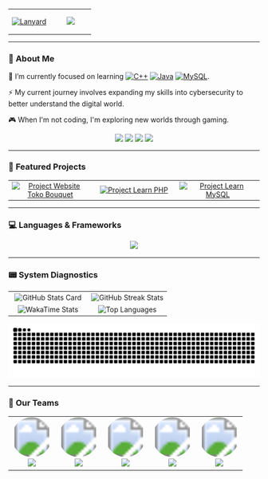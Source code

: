 <table width="100%" border="0" cellpadding="0" cellspacing="0">
  <tr>
    <td width="50%" align="center">

[![Lanyard](https://lanyard-profile-readme.vercel.app/api/1134220267535745065?theme=dark&bg=1c1c1c&borderRadius=8px)](https://discord.com/users/1134220267535745065)

  </td>
    <td width="50%" align="center">
      <img src="https://octodex.github.com/images/securitocat.png" width="300"/>
    </td>
  </tr>
</table>

---

### 🤔 **About Me**

🌱 I’m currently focused on learning <a href="https://github.com/Arganata-on/learn-cpp"><img src="https://img.shields.io/badge/C++-%2300599C?style=flat&logo=c%2B%2B&logoColor=white" alt="C++" /></a> <a href="https://github.com/Arganata-on/learn-java"><img src="https://img.shields.io/badge/Java-%23ED8B00?style=flat&logo=openjdk&logoColor=white" alt="Java" /></a> <a href="https://github.com/Arganata-on/Aestra-Personal2"><img src="https://img.shields.io/badge/mysql-%234479A1?style=flat&logo=mysql&logoColor=white" alt="MySQL" /></a>.

⚡ My current journey involves expanding my skills into cybersecurity to better understand the digital world.

🎮 When I'm not coding, I'm exploring new worlds through gaming.

<p align="center">
<a href="mailto:arganata.on@gmail.com">
<img src="https://img.shields.io/badge/Gmail-D14836?logo=gmail&logoColor=white" /></a>
<a href="https://discordapp.com/users/1134220267535745065" ><img src="https://img.shields.io/badge/Discord-%235865F2.svg?&logo=discord&logoColor=white" /></a>
<a href="https://www.youtube.com/@Arganata.YouTube" ><img src="https://img.shields.io/badge/YouTube-%23FF0000.svg?logo=YouTube&logoColor=white" /></a>
<a href="https://www.instagram.com/arganata.on/" ><img src="https://img.shields.io/badge/Instagram-%23E4405F.svg?logo=Instagram&logoColor=white" /></a>
</p>

---

### 🚀 **Featured Projects**

<table width="100%">
  <tr>
    <td width="25%" align="center">
      <a href="https://github.com/Arganata-on/website-toko-bouquet">
        <picture>
          <source media="(prefers-color-scheme: dark)" srcset="https://github-readme-stats.vercel.app/api/pin/?username=Arganata-on&repo=website-toko-bouquet&theme=tokyonight">
          <source media="(prefers-color-scheme: light)" srcset="https://github-readme-stats.vercel.app/api/pin/?username=Arganata-on&repo=website-toko-bouquet&theme=buefy">
          <img src="https://github-readme-stats.vercel.app/api/pin/?username=Arganata-on&repo=website-toko-bouquet&theme=tokyonight" alt="Project Website Toko Bouquet">
        </picture>
      </a>
    </td>
    <td width="25%" align="center">
      <a href="https://github.com/Arganata-on/learn-php">
        <picture>
          <source media="(prefers-color-scheme: dark)" srcset="https://github-readme-stats.vercel.app/api/pin/?username=Arganata-on&repo=learn-php&theme=tokyonight">
          <source media="(prefers-color-scheme: light)" srcset="https://github-readme-stats.vercel.app/api/pin/?username=Arganata-on&repo=learn-php&theme=buefy">
          <img src="https://github-readme-stats.vercel.app/api/pin/?username=Arganata-on&repo=NAMA_REPO_2&theme=tokyonight" alt="Project Learn PHP">
        </picture>
      </a>
    </td>
    <td width="25%" align="center">
      <a href="https://github.com/Arganata-on/learn-mysql">
        <picture>
          <source media="(prefers-color-scheme: dark)" srcset="https://github-readme-stats.vercel.app/api/pin/?username=Arganata-on&repo=learn-mysql&theme=tokyonight">
          <source media="(prefers-color-scheme: light)" srcset="https://github-readme-stats.vercel.app/api/pin/?username=Arganata-on&repo=learn-mysql&theme=buefy">
          <img src="https://github-readme-stats.vercel.app/api/pin/?username=Arganata-on&repo=learn-mysql&theme=tokyonight" alt="Project Learn MySQL">
        </picture>
      </a>
    </td>
  </tr>
</table>

---

### 💻 **Languages & Frameworks**

<p align="center">
  <img src="https://skillicons.dev/icons?i=cpp,java,php,html,css,mysql,git,vscode,idea,stackoverflow" />
</p>

---

### 📟 **System Diagnostics**

<table width="100%">
  <tr>
    <td width="50%" align="center">
      <picture>
        <source media="(prefers-color-scheme: dark)" srcset="https://github-readme-stats.vercel.app/api?username=Arganata-on&show_icons=true&theme=tokyonight&hide_border=true&count_private=true">
        <source media="(prefers-color-scheme: light)" srcset="https://github-readme-stats.vercel.app/api?username=Arganata-on&show_icons=true&theme=buefy&hide_border=true&count_private=true">
        <img align="center" src="https://github-readme-stats.vercel.app/api?username=Arganata-on&show_icons=true&theme=tokyonight&hide_border=true&count_private=true" alt="GitHub Stats Card">
      </picture>
    </td>
    <td width="50%" align="center">
      <picture>
        <source media="(prefers-color-scheme: dark)" srcset="https://github-readme-streak-stats.herokuapp.com/?user=Arganata-on&theme=tokyonight&hide_border=true">
        <source media="(prefers-color-scheme: light)" srcset="https://github-readme-streak-stats.herokuapp.com/?user=Arganata-on&theme=buefy&hide_border=true">
        <img align="center" src="https://github-readme-streak-stats.herokuapp.com/?user=Arganata-on&theme=tokyonight&hide_border=true" alt="GitHub Streak Stats">
      </picture>
    </td>
  </tr>
  <tr>
    <td width="50%" align="center">
      <picture>
        <source media="(prefers-color-scheme: dark)" srcset="https://github-readme-stats.vercel.app/api/wakatime?username=Arganata&layout=compact&theme=tokyonight&hide_border=true&langs_count=6">
        <source media="(prefers-color-scheme: light)" srcset="https://github-readme-stats.vercel.app/api/wakatime?username=Arganata&layout=compact&theme=buefy&hide_border=true&langs_count=6">
        <img align="center" src="https://github-readme-stats.vercel.app/api/wakatime?username=Arganata&layout=compact&theme=tokyonight&hide_border=true&langs_count=6" alt="WakaTime Stats">
      </picture>
    </td>
    <td width="50%" align="center">
      <picture>
        <source media="(prefers-color-scheme: dark)" srcset="https://github-readme-stats.vercel.app/api/top-langs/?username=Arganata-on&layout=compact&theme=tokyonight&hide_border=true&count_private=true">
        <source media="(prefers-color-scheme: light)" srcset="https://github-readme-stats.vercel.app/api/top-langs/?username=Arganata-on&layout=compact&theme=buefy&hide_border=true&count_private=true">
        <img align="center" src="https://github-readme-stats.vercel.app/api/top-langs/?username=Arganata-on&layout=compact&theme=tokyonight&hide_border=true&count_private=true" alt="Top Languages">
      </picture>
    </td>
  </tr>
</table>

<div align="center">
<picture>

<source media="(prefers-color-scheme: dark)" srcset="https://raw.githubusercontent.com/Arganata-on/Arganata-on/output/github-contribution-grid-snake-dark.svg">
<source media="(prefers-color-scheme: light)" srcset="https://raw.githubusercontent.com/Arganata-on/Arganata-on/output/github-contribution-grid-snake.svg">
<img src="https://raw.githubusercontent.com/Arganata-on/Arganata-on/output/github-contribution-grid-snake-dark.svg" alt="Contribution Snake">
</picture>

</div>

---

### 🤝 **Our Teams**

<table width="100%" border="0" cellspacing="0" cellpadding="0">
  <tr>
    <td width="20%" align="center" valign="top">
      <a href="https://github.com/Arganata-on">
        <svg width="80" height="80"><defs><clipPath id="circleClip"><circle cx="40" cy="40" r="40"/></clipPath></defs><image href="https://github.com/Arganata-on.png" width="80" height="80" clip-path="url(#circleClip)"/></svg>
      </a>
      <br>
      <a href="https://github.com/Arganata-on/website-toko-bouquet">
        <picture>
          <source media="(prefers-color-scheme: dark)" srcset="https://github-readme-stats.vercel.app/api/pin/?username=Arganata-on&repo=website-toko-bouquet&theme=tokyonight">
          <source media="(prefers-color-scheme: light)" srcset="https://github-readme-stats.vercel.app/api/pin/?username=Arganata-on&repo=website-toko-bouquet&theme=buefy">
          <img src="https://github-readme-stats.vercel.app/api/pin/?username=Arganata-on&repo=website-toko-bouquet&theme=tokyonight">
        </picture>
      </a>
    </td>
    <td width="20%" align="center" valign="top">
      <a href="https://github.com/EkoRamadn">
        <svg width="80" height="80"><defs><clipPath id="circleClip"><circle cx="40" cy="40" r="40"/></clipPath></defs><image href="https://github.com/EkoRamadn.png" width="80" height="80" clip-path="url(#circleClip)"/></svg>
      </a>
      <br>
      <a href="https://github.com/EkoRamadn/asd_backend">
        <picture>
          <source media="(prefers-color-scheme: dark)" srcset="https://github-readme-stats.vercel.app/api/pin/?username=EkoRamadn&repo=asd_backend&theme=tokyonight">
          <source media="(prefers-color-scheme: light)" srcset="https://github-readme-stats.vercel.app/api/pin/?username=EkoRamadn&repo=asd_backend&theme=buefy">
          <img src="https://github-readme-stats.vercel.app/api/pin/?username=EkoRamadn&repo=asd_backend&theme=tokyonight">
        </picture>
      </a>
    </td>
    <td width="20%" align="center" valign="top">
      <a href="https://github.com/AhmadYusronF">
        <svg width="80" height="80"><defs><clipPath id="circleClip"><circle cx="40" cy="40" r="40"/></clipPath></defs><image href="https://github.com/AhmadYusronF.png" width="80" height="80" clip-path="url(#circleClip)"/></svg>
      </a>
      <br>
      <a href="https://github.com/AhmadYusronF/ManagementProject">
        <picture>
          <source media="(prefers-color-scheme: dark)" srcset="https://github-readme-stats.vercel.app/api/pin/?username=AhmadYusronF&repo=ManagementProject&theme=tokyonight">
          <source media="(prefers-color-scheme: light)" srcset="https://github-readme-stats.vercel.app/api/pin/?username=AhmadYusronF&repo=ManagementProject&theme=buefy">
          <img src="https://github-readme-stats.vercel.app/api/pin/?username=AhmadYusronF&repo=ManagementProject&theme=tokyonight">
        </picture>
      </a>
    </td>
    <td width="20%" align="center" valign="top">
      <a href="https://github.com/4estra">
        <svg width="80" height="80"><defs><clipPath id="circleClip"><circle cx="40" cy="40" r="40"/></clipPath></defs><image href="https://github.com/4estra.png" width="80" height="80" clip-path="url(#circleClip)"/></svg>
      </a>
      <br>
      <a href="https://github.com/4estra/Aestra-Personal2/tree/iso">
        <picture>
          <source media="(prefers-color-scheme: dark)" srcset="https://github-readme-stats.vercel.app/api/pin/?username=4estra&repo=Aestra-Personal2&theme=tokyonight">
          <source media="(prefers-color-scheme: light)" srcset="https://github-readme-stats.vercel.app/api/pin/?username=4estra&repo=Aestra-Personal2&theme=buefy">
          <img src="https://github-readme-stats.vercel.app/api/pin/?username=4estra&repo=Aestra-Personal2&theme=tokyonight">
        </picture>
      </a>
    </td>
    <td width="20%" align="center" valign="top">
      <a href="https://github.com/FirmanSyah2078">
        <svg width="80" height="80"><defs><clipPath id="circleClip"><circle cx="40" cy="40" r="40"/></clipPath></defs><image href="https://github.com/FirmanSyah2078.png" width="80" height="80" clip-path="url(#circleClip)"/></svg>
      </a>
      <br>
      <a href="https://github.com/FirmanSyah2078/uas-kelompok-06">
        <picture>
          <source media="(prefers-color-scheme: dark)" srcset="https://github-readme-stats.vercel.app/api/pin/?username=FirmanSyah2078&repo=uas-kelompok-06&theme=tokyonight">
          <source media="(prefers-color-scheme: light)" srcset="https://github-readme-stats.vercel.app/api/pin/?username=FirmanSyah2078&repo=uas-kelompok-06&theme=buefy">
          <img src="https://github-readme-stats.vercel.app/api/pin/?username=FirmanSyah2078&repo=uas-kelompok-06&theme=tokyonight">
        </picture>
      </a>
    </td>
  </tr>
</table>

